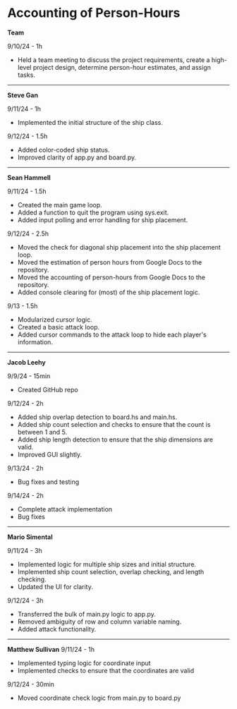 # Accounting of Person-Hours

**Team**

9/10/24 - 1h

- Held a team meeting to discuss the project requirements, create a high-level project design, determine person-hour estimates, and assign tasks.

---

**Steve Gan**

9/11/24 - 1h

 - Implemented the initial structure of the ship class.

9/12/24 - 1.5h

 - Added color-coded ship status.
 - Improved clarity of app.py and board.py.
 
---

**Sean Hammell**

9/11/24 - 1.5h

- Created the main game loop.
- Added a function to quit the program using sys.exit.
- Added input polling and error handling for ship placement.

9/12/24 - 2.5h

- Moved the check for diagonal ship placement into the ship placement loop.
- Moved the estimation of person hours from Google Docs to the repository.
- Moved the accounting of person-hours from Google Docs to the repository.
- Added console clearing for (most) of the ship placement logic.

9/13 - 1.5h

- Modularized cursor logic.
- Created a basic attack loop.
- Added cursor commands to the attack loop to hide each player's information.

---

**Jacob Leehy**

9/9/24 - 15min

- Created GitHub repo

9/12/24 - 2h

- Added ship overlap detection to board.hs and main.hs.
- Added ship count selection and checks to ensure that the count is between 1 and 5.
- Added ship length detection to ensure that the ship dimensions are valid.
- Improved GUI slightly.

9/13/24 - 2h

- Bug fixes and testing

9/14/24 - 2h

- Complete attack implementation
- Bug fixes

---

**Mario Simental**

9/11/24 - 3h

- Implemented logic for multiple ship sizes and initial structure.
- Implemented ship count selection, overlap checking, and length checking.
- Updated the UI for clarity.

9/12/24 - 3h

 - Transferred the bulk of main.py logic to app.py.
 - Removed ambiguity of row and column variable naming.
 - Added attack functionality.

---

**Matthew Sullivan**
9/11/24 - 1h
- Implemented typing logic for coordinate input
- Implemented checks to ensure that the coordinates are valid

9/12/24 - 30min
- Moved coordinate check logic from main.py to board.py

